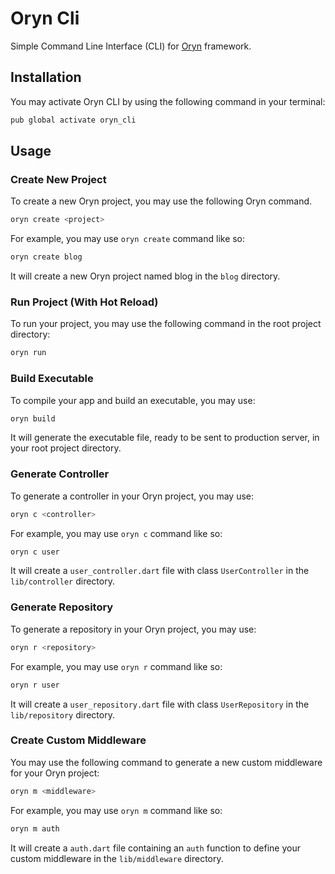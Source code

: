 # Oryn Cli 

Simple Command Line Interface (CLI) for [Oryn](https://pub.dev/packages/oryn) framework.

## Installation

You may activate Oryn CLI by using the following command in your terminal:

```bash
pub global activate oryn_cli
```

## Usage 

### Create New Project

To create a new Oryn project, you may use the following Oryn command.

```bash
oryn create <project>
```

For example, you may use `oryn create` command like so:

```bash
oryn create blog
```

It will create a new Oryn project named blog in the `blog` directory.

### Run Project (With Hot Reload)

To run your project, you may use the following command in the root project directory:

```bash
oryn run
```

### Build Executable 

To compile your app and build an executable, you may use:

```bash
oryn build
```

It will generate the executable file, ready to be sent to production server, in your root project directory.

### Generate Controller

To generate a controller in your Oryn project, you may use:

```bash
oryn c <controller>
```

For example, you may use `oryn c` command like so:

```bash
oryn c user
```

It will create a `user_controller.dart` file with class `UserController` in the `lib/controller` directory.

### Generate Repository

To generate a repository in your Oryn project, you may use:

```bash
oryn r <repository>
```

For example, you may use `oryn r` command like so:

```bash
oryn r user
```

It will create a `user_repository.dart` file with class `UserRepository` in the `lib/repository` directory.

### Create Custom Middleware 

You may use the following command to generate a new custom middleware for your Oryn project:

```bash
oryn m <middleware>
```

For example, you may use `oryn m` command like so:

```bash
oryn m auth
```

It will create a `auth.dart` file containing an `auth` function to define your custom middleware in the `lib/middleware` directory.